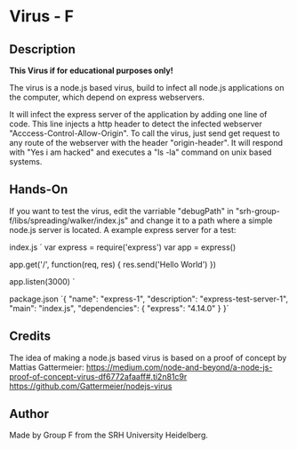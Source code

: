 # Virus - F                                       


## Description
 
**This Virus if for educational purposes only!**

The virus is a node.js based virus, build to infect all node.js applications on the computer, which depend on express webservers.

It will infect the express server of the application by adding one line of code. This line injects a http header to detect the infected webserver "Acccess-Control-Allow-Origin".
To call the virus, just send get request to any route of the webserver with the header "origin-header". It will respond with "Yes i am hacked" and executes a "ls -la" command on unix based systems.

## Hands-On
If you want to test the virus, edit the varriable "debugPath" in "srh-group-f/libs/spreading/walker/index.js" and change it to a path where a simple node.js server is located.
A example express server for a test:

index.js
´
var express = require('express')
var app = express()

app.get('/', function(req, res) {
  res.send('Hello World')
})

app.listen(3000)
´

package.json
´{
  "name": "express-1",
  "description": "express-test-server-1",
  "main": "index.js",
  "dependencies": {
    "express": "4.14.0"
  }
}´


## Credits
The idea of making a node.js based virus is based on a proof of concept by Mattias Gattermeier:
https://medium.com/node-and-beyond/a-node-js-proof-of-concept-virus-df6772afaaff#.ti2n81c9r
https://github.com/Gattermeier/nodejs-virus

## Author
Made by Group F from the SRH University Heidelberg.
